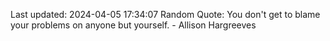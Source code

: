 Last updated: 2024-04-05 17:34:07
Random Quote: You don't get to blame your problems on anyone but yourself. - Allison Hargreeves